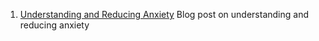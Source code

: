 1. [Understanding and Reducing Anxiety](https://andrewscoolblogs.github.io/blogs/understanding-and-reducing-anxiety) Blog post on understanding and reducing anxiety
